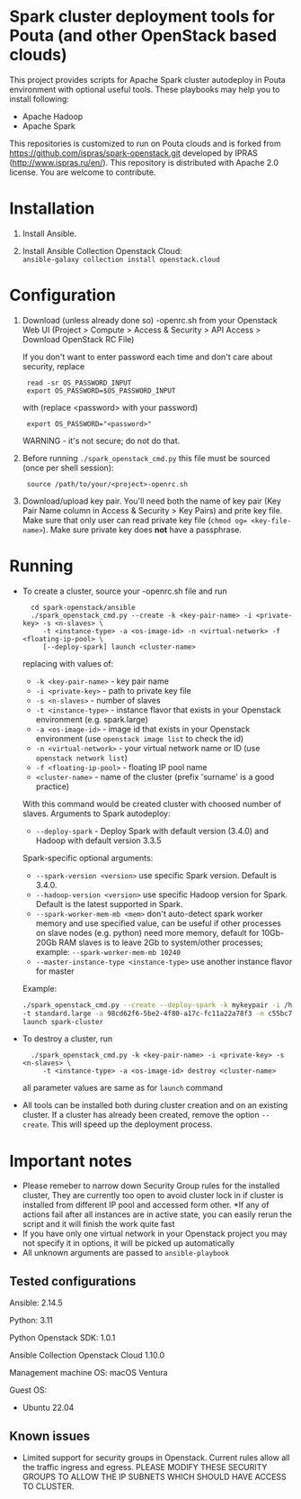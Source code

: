 # Spark cluster deployment tools for Pouta (and other OpenStack based clouds)

This project provides scripts for Apache Spark cluster autodeploy in Pouta environment with optional useful tools. These playbooks may help you to install following:

* Apache Hadoop
* Apache Spark

This repositories is customized to run on Pouta clouds and is forked from https://github.com/ispras/spark-openstack.git developed by IPRAS (http://www.ispras.ru/en/). This repository is distributed with Apache 2.0 license. You are welcome to contribute.



Installation
============

1. Install Ansible.

2. Install Ansible Collection Openstack Cloud:  
   `ansible-galaxy collection install openstack.cloud`


Configuration
=============

1. Download (unless already done so) <project-name>-openrc.sh from your Openstack Web UI
    (Project > Compute > Access & Security > API Access > Download OpenStack RC File)

    If you don't want to enter password each time and don't care about security, replace

        read -sr OS_PASSWORD_INPUT
        export OS_PASSWORD=$OS_PASSWORD_INPUT

    with (replace &lt;password&gt; with your password)

        export OS_PASSWORD="<password>"

    WARNING - it's not secure; do not do that.

2. Before running `./spark_openstack_cmd.py` this file must be sourced (once per shell session):

        source /path/to/your/<project>-openrc.sh

3. Download/upload key pair.
    You'll need both the name of key pair (Key Pair Name column in  Access & Security > Key Pairs) and prite key file.
    Make sure that only user can read private key file (`chmod og= <key-file-name>`).
    Make sure private key does **not** have a passphrase.

Running
=======

* To create a cluster, source your <project>-openrc.sh file and run 

        cd spark-openstack/ansible
        ./spark_openstack_cmd.py --create -k <key-pair-name> -i <private-key> -s <n-slaves> \
           -t <instance-type> -a <os-image-id> -n <virtual-network> -f <floating-ip-pool> \
           [--deploy-spark] launch <cluster-name>

    replacing <xxx> with values of:

    * `-k <key-pair-name>` - key pair name
    * `-i <private-key>` - path to private key file
    * `-s <n-slaves>` - number of slaves
    * `-t <instance-type>` - instance flavor that exists in your Openstack environment (e.g. spark.large)
    * `-a <os-image-id>` - image id that exists in your Openstack environment (use `openstack image list` to check the id)
    * `-n <virtual-network>` - your virtual network name or ID (use `openstack network list`)
    * `-f <floating-ip-pool>` - floating IP pool name
    * `<cluster-name>` - name of the cluster (prefix 'surname' is a good practice)

    With this command would be created cluster with choosed number of slaves. Arguments to Spark autodeploy:

    * `--deploy-spark` - Deploy Spark with default version (3.4.0) and Hadoop with default version 3.3.5

    Spark-specific optional arguments:

    * `--spark-version <version>` use specific Spark version. Default is 3.4.0.
    * `--hadoop-version <version>` use specific Hadoop version for Spark. Default is the latest supported in Spark.
    * `--spark-worker-mem-mb <mem>` don't auto-detect spark worker memory and use specified value, can be useful if other
        processes on slave nodes (e.g. python) need more memory, default for 10Gb-20Gb RAM slaves is to leave 2Gb to
        system/other processes; example: `--spark-worker-mem-mb 10240`
    * `--master-instance-type <instance-type>` use another instance flavor for master

    Example:
    ```sh
    ./spark_openstack_cmd.py --create --deploy-spark -k mykeypair -i /home/user/.ssh/id_rsa -s 3 \
    -t standard.large -a 98cd62f6-5be2-4f80-a17c-fc11a22a78f3 -n c55bc796-841f-4704-a1a2-8f29bb9a699a -f public \
    launch spark-cluster
    ```

* To destroy a cluster, run

        ./spark_openstack_cmd.py -k <key-pair-name> -i <private-key> -s <n-slaves> \
           -t <instance-type> -a <os-image-id> destroy <cluster-name>

    all parameter values are same as for `launch` command

* All tools can be installed both during cluster creation and on an existing cluster.
  If a cluster has already been created, remove the option `--create`. This will speed up the deployment process.
  

Important notes
=======

* Please remeber to narrow down Security Group rules for the installed cluster, They are currently too open to avoid cluster lock in if cluster is installed from different IP pool and accessed form other.
*If any of actions fail after all instances are in active state, you can easily rerun the script and it will finish the work quite fast
* If you have only one virtual network in your Openstack project you may not specify it in options, it will be picked up automatically
* All unknown arguments are passed to `ansible-playbook`
## Tested configurations

Ansible: 2.14.5

Python: 3.11

Python Openstack SDK: 1.0.1

Ansible Collection Openstack Cloud 1.10.0

Management machine OS: macOS Ventura

Guest OS:

* Ubuntu 22.04


## Known issues

* Limited support for security groups in Openstack. Current rules allow all the traffic ingress and egress. PLEASE MODIFY THESE SECURITY GROUPS TO ALLOW THE IP SUBNETS WHICH SHOULD HAVE ACCESS TO CLUSTER.
